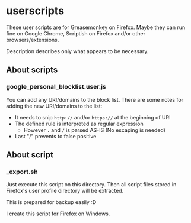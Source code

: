 userscripts
===========
These user scripts are for Greasemonkey on Firefox.
Maybe they can run fine on Google Chrome, Scriptish on Firefox and/or other browsers/extensions.

Description describes only what appears to be necessary.

About scripts
-------------

### google_personal_blocklist.user.js
You can add any URI/domains to the block list.
There are some notes for adding the new URI/domains to the list:

- It needs to snip `http://` and/or `https://` at the beginning of URI
- The defined rule is interpreted as regular expression
  - However `.` and `/` is parsed AS-IS (No escaping is needed)
- Last "/" prevents to false positive

About script
------------

### _export.sh
Just execute this script on this directory.
Then all script files stored in Firefox's user profile directory will be extracted.

This is prepared for backup easily :D

I create this script for Firefox on Windows.

